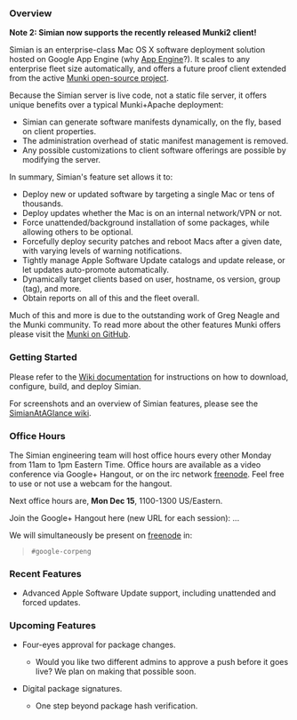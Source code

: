 ### Overview

**Note 2: Simian now supports the recently released Munki2 client!**

Simian is an enterprise-class Mac OS X software deployment solution hosted on Google App Engine (why [App Engine](../../wiki/AppEngineAtAGlance)?). It scales to any enterprise fleet size automatically, and offers a future proof client extended from the active [Munki open-source project](https://github.com/munki/munki).

Because the Simian server is live code, not a static file server, it offers unique benefits over a typical Munki+Apache deployment:
  * Simian can generate software manifests dynamically, on the fly, based on client properties.
  * The administration overhead of static manifest management is removed.
  * Any possible customizations to client software offerings are possible by modifying the server.

In summary, Simian's feature set allows it to:
  * Deploy new or updated software by targeting a single Mac or tens of thousands.
  * Deploy updates whether the Mac is on an internal network/VPN or not.
  * Force unattended/background installation of some packages, while allowing others to be optional.
  * Forcefully deploy security patches and reboot Macs after a given date, with varying levels of warning notifications.
  * Tightly manage Apple Software Update catalogs and update release, or let updates auto-promote automatically.
  * Dynamically target clients based on user, hostname, os version, group (tag), and more.
  * Obtain reports on all of this and the fleet overall.

Much of this and more is due to the outstanding work of Greg Neagle and the Munki community.  To read more about the other features Munki offers please visit the [Munki on GitHub](https://github.com/munki/munki).

### Getting Started

Please refer to the [Wiki documentation](../../wiki/AdminSetup) for instructions on how to download, configure, build, and deploy Simian.

For screenshots and an overview of Simian features, please see the [SimianAtAGlance wiki](../../wiki/SimianAtAGlance).

### Office Hours

The Simian engineering team will host office hours every other Monday from 11am to 1pm Eastern Time. Office hours are available as a video conference via Google+ Hangout, or on the irc network [freenode](http://freenode.net). Feel free to use or not use a webcam for the hangout.

Next office hours are, **Mon Dec 15**, 1100-1300 US/Eastern.

Join the Google+ Hangout here (new URL for each session):  ...

We will simultaneously be present on [freenode](http://freenode.net/) in:

> ` #google-corpeng `

### Recent Features

  * Advanced Apple Software Update support, including unattended and forced updates.

### Upcoming Features

  * Four-eyes approval for package changes.
    * Would you like two different admins to approve a push before it goes live? We plan on making that possible soon.

  * Digital package signatures.
    * One step beyond package hash verification.
